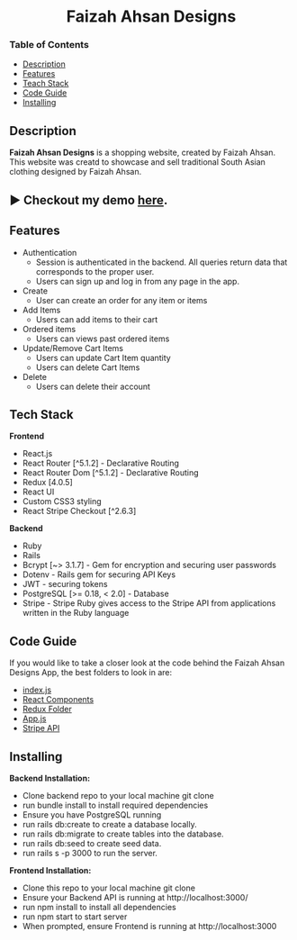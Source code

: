 <h1 align="center">Faizah Ahsan Designs</h1> 

<!-- <p align="center">
  <img max-height: 90% width="100%" src="src/images/readme.png" alt="img of the app">
</p> -->

### Table of Contents 
- [Description](#description)
- [Features](#features)
- [Teach Stack](#techstack)
- [Code Guide](#CodeGuide)
- [Installing](#installing)

## Description
**Faizah Ahsan Designs** is a shopping website, created by Faizah Ahsan. This website was creatd to showcase and sell traditional South Asian clothing designed by Faizah Ahsan. 

## :arrow_forward: Checkout my demo [here](https://www.youtube.com/watch?v=nT6Gev1Xpfg&t=4s). 

## Features
- Authentication
   - Session is authenticated in the backend. All queries return data that corresponds to the proper user.
   - Users can sign up and log in from any page in the app.
- Create 
   - User can create an order for any item or items
- Add Items
   - Users can add items to their cart 
- Ordered items
   - Users can views past ordered items
- Update/Remove Cart Items
   - Users can update Cart Item quantity
   - Users can delete Cart Items
- Delete
   - Users can delete their account
 
## Tech Stack 
**Frontend** 
- React.js
- React Router [^5.1.2] - Declarative Routing
- React Router Dom [^5.1.2] - Declarative Routing
- Redux [4.0.5]
- React UI
- Custom CSS3 styling
- React Stripe Checkout [^2.6.3] 

**Backend**
- Ruby 
- Rails 
- Bcrypt [~> 3.1.7] - Gem for encryption and securing user passwords
- Dotenv - Rails gem for securing API Keys
- JWT - securing tokens
- PostgreSQL [>= 0.18, < 2.0] - Database
- Stripe - Stripe Ruby gives access to the Stripe API from applications written in the Ruby language

## Code Guide 
If you would like to take a closer look at the code behind the Faizah Ahsan Designs App, the best folders to look in are:
- [index.js](src/index.js)
- [React Components](src/Components)
- [Redux Folder](src/Redux)
- [App.js](src/App.js) 
- [Stripe API](src/Components/CheckOut.js)

## Installing
**Backend Installation:**

- Clone backend repo to your local machine git clone <backend-repo-url>
- run bundle install to install required dependencies
- Ensure you have PostgreSQL running
- run rails db:create to create a database locally.
- run rails db:migrate to create tables into the database.
- run rails db:seed to create seed data.
- run rails s -p 3000 to run the server.
   
**Frontend Installation:**

- Clone this repo to your local machine git clone <this-repo-url>
- Ensure your Backend API is running at http://localhost:3000/
- run npm install to install all dependencies
- run npm start to start server
- When prompted, ensure Frontend is running at http://localhost:3000
